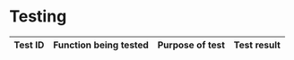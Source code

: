 # Testing
| Test ID | Function being tested | Purpose of test | Test result | 
| --------| --------------------- | --------------- | ----------- | 
